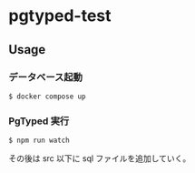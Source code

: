 # pgtyped-test

## Usage 

### データベース起動

```
$ docker compose up
```

### PgTyped 実行

```
$ npm run watch
```

その後は src 以下に sql ファイルを追加していく。